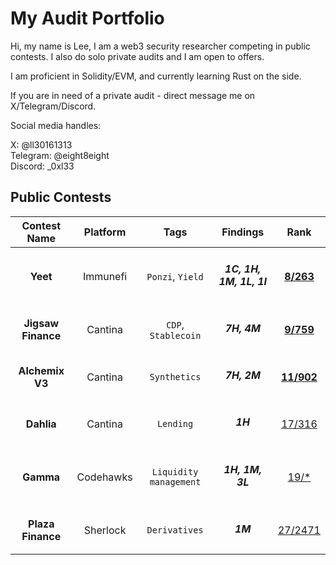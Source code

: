 # My Audit Portfolio

Hi, my name is Lee, I am a web3 security researcher competing in public contests. I also do solo private audits and I am open to offers.

I am proficient in Solidity/EVM, and currently learning Rust on the side.

If you are in need of a private audit - direct message me on X/Telegram/Discord.

Social media handles:   

X: @ll30161313   
Telegram: @eight8eight   
Discord: _0xl33   

## Public Contests

| Contest Name | Platform | Tags | Findings | Rank |
|:------------:|:--------:|:----:|:--------:|:----:|
| **Yeet**| Immunefi | `Ponzi`, `Yield` | <h5>1C, 1H, 1M, 1L, 1I</h5> | **[8/263](https://immunefi.com/audit-competition/audit-comp-yeet/leaderboard/#top)** |
| **Jigsaw Finance** | Cantina | `CDP`, `Stablecoin` | <h5>7H, 4M</h5> | **[9/759](https://cantina.xyz/competitions/7a40c849-0b35-4128-b084-d9a83fd533ea/leaderboard)** |
| **Alchemix V3** | Cantina | `Synthetics` | <h5>7H, 2M</h5> | **[11/902](https://cantina.xyz/competitions/e68909e6-3491-4a94-a707-ecf0c89cf72a/leaderboard)** |
| **Dahlia** | Cantina | `Lending` | <h5>1H</h5> | [17/316](https://cantina.xyz/competitions/691ce303-f137-437a-bf34-aef87dfe983b/leaderboard) |
| **Gamma** | Codehawks | `Liquidity management` | <h5>1H, 1M, 3L</h5> | [19/*](https://codehawks.cyfrin.io/c/2025-02-gamma/results?lt=contest&page=2&sc=reward&sj=reward&t=leaderboard) |
| **Plaza Finance** | Sherlock | `Derivatives` | <h5>1M</h5> | [27/2471](https://audits.sherlock.xyz/contests/682/leaderboard) |
